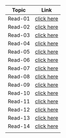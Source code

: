 | **Topic** | **Link** |
| ----- | ----- |
|Read-01 |[click here](https://ahmadabuzeid1997.github.io/reading-notes/class-01) |
| Read-02 | [click here](https://ahmadabuzeid1997.github.io/reading-notes/class-01/read-02) |
|Read-03 |[click here](https://ahmadabuzeid1997.github.io/reading-notes/class-03/read-03) |
|Read-04 | [click here](https://ahmadabuzeid1997.github.io/reading-notes/class-04/read-04)|
|Read-05 |[click here](https://ahmadabuzeid1997.github.io/reading-notes/class-05/read-05) |
|Read-06 |[click here](https://ahmadabuzeid1997.github.io/reading-notes/read-06) |
|Read-07|[click here](https://ahmadabuzeid1997.github.io/reading-notes/read-07) |
|Read-08 |[click here](https://ahmadabuzeid1997.github.io/reading-notes/read-08) |
|Read-09 |[click here](https://ahmadabuzeid1997.github.io/reading-notes/read-9) |
|Read-10 |[click here](https://ahmadabuzeid1997.github.io/reading-notes/read-10) |
|Read-11 |[click here](https://ahmadabuzeid1997.github.io/reading-notes/read-11) |
|Read-12 |[click here](https://ahmadabuzeid1997.github.io/reading-notes/read-12) |
|Read-13 |[click here](https://ahmadabuzeid1997.github.io/reading-notes/read-13) |
|Read-14 |[click here](https://ahmadabuzeid1997.github.io/reading-notes/read-14) |
| | |

